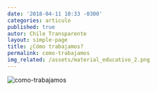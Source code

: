 ```yaml
---
date: '2018-04-11 10:33 -0300'
categories: articulo
published: true
autor: Chile Transparente
layout: simple-page
title: ¿Cómo trabajamos?
permalink: como-trabajamos
img_related: /assets/material_educativo_2.png
---
```

![como-trabajamos]({{site.baseurl}}/assets/material_educativo_2.png)
